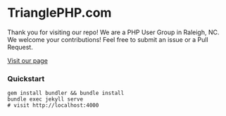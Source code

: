 # TrianglePHP.com

Thank you for visiting our repo!  We are a PHP User Group in Raleigh, NC.  We welcome your contributions!  Feel free to submit an issue or a Pull Request.

[Visit our page](http://trianglephp.com)


### Quickstart

```
gem install bundler && bundle install
bundle exec jekyll serve
# visit http://localhost:4000
```
